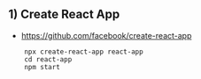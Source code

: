## 1) Create React App
* https://github.com/facebook/create-react-app
```
	npx create-react-app react-app
	cd react-app
	npm start
```
